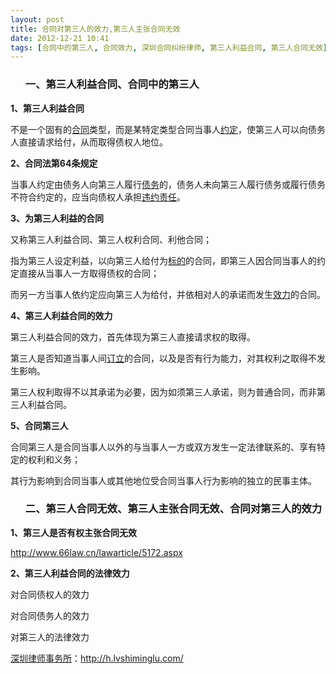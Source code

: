 ```yaml
---
layout: post
title: 合同对第三人的效力,第三人主张合同无效
date: 2012-12-21 10:41
tags: [合同中的第三人, 合同效力, 深圳合同纠纷律师, 第三人利益合同, 第三人合同无效]
---
```

<ol>
<h3>一、第三人利益合同、合同中的第三人</h3>
</ol>
<strong>1、第三人利益合同</strong>

不是一个固有的<a href="http://h.lvshiminglu.com/law/category/contract">合同</a>类型，而是某特定类型合同当事人<a href="http://h.lvshiminglu.com/law/857.html">约定</a>，使第三人可以向债务人直接请求给付，从而取得债权人地位。

<strong>2、合同法第64条规定</strong>

当事人约定由债务人向第三人履行<a href="http://h.lvshiminglu.com/law/827.html">债务</a>的，债务人未向第三人履行债务或履行债务不符合约定的，应当向债权人承担<a href="http://h.lvshiminglu.com/law/726.html">违约责任</a>。

<strong>3、为第三人利益的合同</strong>

又称第三人利益合同、第三人权利合同、利他合同；

指为第三人设定利益，以向第三人给付为<a href="http://h.lvshiminglu.com/law/693.html">标的</a>的合同，即第三人因合同当事人的约定直接从当事人一方取得债权的合同；

而另一方当事人依约定应向第三人为给付，并依相对人的承诺而发生<a href="http://h.lvshiminglu.com/law/965.html">效力</a>的合同。

<strong>4、第三人利益合同的效力</strong>

第三人利益合同的效力，首先体现为第三人直接请求权的取得。

第三人是否知道当事人间<a href="http://h.lvshiminglu.com/law/748.html">订立</a>的合同，以及是否有行为能力，对其权利之取得不发生影响。

第三人权利取得不以其承诺为必要，因为如须第三人承诺，则为普通合同，而非第三人利益合同。

<strong>5、合同第三人</strong>

合同第三人是合同当事人以外的与当事人一方或双方发生一定法律联系的、享有特定的权利和义务；

其行为影响到合同当事人或其他地位受合同当事人行为影响的独立的民事主体。
<ol>
<h3>二、第三人合同无效、第三人主张合同无效、合同对第三人的效力</h3>
</ol>
<strong>1、第三人是否有权主张合同无效</strong>

http://www.66law.cn/lawarticle/5172.aspx

<strong>2、第三人利益合同的法律效力</strong>

对合同债权人的效力

对合同债务人的效力

对第三人的法律效力

<a href="http://h.lvshiminglu.com/">深圳律师事务所</a>：<a href="http://h.lvshiminglu.com/">http://h.lvshiminglu.com/</a>

